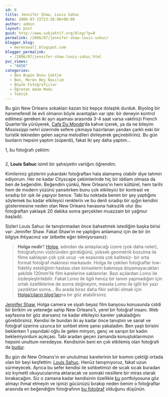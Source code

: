 ```yaml
---
id: 8
title: Jennifer Shaw, Louis Sahuc
date: 2006-07-15T23:58:00+00:00
author: admin
layout: post
guid: http://www.subjektif.org/blog/?p=8
permalink: /2006/07/jennifer-shaw-louis-sahuc/
blogger_blog:
  - merenswall.blogspot.com
blogger_permalink:
  - /2006/07/jennifer-shaw-louis-sahuc.html
pvc_views:
  - "6656"
categories:
  - Ben Bugün Bunu Çektim
  - Ben, Meren Bey Nasılım
  - Büyük Fotoğrafçılar
  - Öğreten Adam Modu
  - Teknik
---
```

Bu gün New Orleans sokakları kazan biz kepçe dolaştık durduk. Biyolog bir hanımefendi ile evli olmanın böyle avantajları var işte: bir deneyin kontrol edilmesi gereken iki ayrı aşaması arasında 3-4 saat varsa vaktinizi French Quarter&#8217;da yürüyerek, [Cafe Du Monde](http://www.cafedumonde.com/)&#8216;da kahve içerek, ya da ne bileyim Mississippi nehri üzerinde sefere çıkmaya hazırlanan yandan çarklı eski bir turistik tekneden gelen saçma melodileri dinleyerek geçirebiliriniz. Bu gün bunların hepsini yaptım (süperdi), fakat iki şey daha yaptım&#8230;

1, bu fotoğrafı çektim:

<p align="center">
  <a href="http://meren.org/blog/uploaded_images/new-orleans-everything-about-709444.jpg"><img src="http://meren.org/blog/uploaded_images/new-orleans-everything-about-703177.jpg" border="0" alt="" /></a>
</p>

2, **Louis Sahuc** isimli bir şahsiyetin varlığını öğrendim.

Kimileriniz gözlerini yukardaki fotoğraftan hala alamamış olabilir diye tahmin ediyorum. Her ne kadar Cityscape çekimlerinde hiç bir iddiam olmasa da ben de beğendim. Beğendim çünkü, New Orleans&#8217;ın hem kültürel, hem tarihi hem de modern yüzünü yansıtırken bunu çok etkileyici bir kontrast ve sıradışı bir ışık ile yapıyor bence. Tabi bu noktada benim bir şey yaptığımı söylemek bu kadar etkileyici renklerin ve bu denli sıradışı bir ışığın kendini göstermesine neden olan New Orleans havasına haksızlık olur (bu fotoğraftan yaklaşık 20 dakika sonra gerçekten muazzam bir yağmur başladı).

Sizleri Louis Sahuc ile tanıştırmadan önce bahsetmek istediğim başka birisi var: Jennifer Shaw. Fakat Shaw&#8217;ın ne yaptığını anlamanız için de bir ön bilgiye ihtiyacınız var (elbette eğer bilmiyorsanız):

> **Holga nedir**? [Holga](http://www.toycamera.com/cam/holga.jpg), adından da anlaşılacağı üzere (yok daha neler), fotoğrafçının vizöründen gördüğünü, yüksek geometrik bozulma ile filme saklayan çok çok ucuz -ve esasında çok kalitesiz- bir orta format fotoğraf makinesi markasıdır. Holga ile çekilen fotoğraflar low-fidelity estetiğinin hastası olan kimselerin bakmaya doyamayacakları şekilde 120mm&#8217;lik film karelerine saklanırlar. Bazı açılardan Lomo ile özdeşleştirilebilir. Fakat Lomo ile ilgili henüz bir tanım yapmadığım için ortak özelliklerine de sonra değineyim, mesela Lomo ile iglili bir yazı yazdıktan sonra&#8230; Bu arada biraz daha fikir sahibi olmak için [Holga&#8217;cıların blog&#8217;ları](http://community.livejournal.com/holgas/)na bir göz atabilirsiniz.

[Jennifer Shaw](http://www.jennifershaw.net), Holga camera ve siyah beyaz film banyosu konusunda ciddi bir birikim ve yeteneğe sahip New Orleans&#8217;lı, yerel bir fotoğraf insanı. Web sayfasına bir göz atarsanız ne kadar etkileyici kareler yakaladığını görebilirsiniz. Kendisi ile bundan iki ay kadar önce tanıştım ve sanat ve fotoğraf üzerine uzunca bir sohbet etme şansı yakaladım. Ben yaşlı birisini beklerken 1 yaşındaki oğlu ile gelen minyon, genç ve sarışın bir kadın beklemiyordum açıkçası. Tabi aradan geçen zamanda konuştuklarımızın hepsini unuttum neredeyse. Kendisinin beni en çok etkilemiş olan fotoğrafı da [budur](http://jennifershaw.net/relics/08_relic.html).

Bu gün de New Orleans&#8217;ın en unutulmaz karelerinin bir kısmını çektiği ortada olan bir beyi keşfettim: [Louis Sahuc](http://www.photoworksneworleans.com/). Henüz tanışmıyoruz, fakat uzun sürmeyecek. Ayrıca bu sefer kendisi ile sohbetimizi de sıcak sıcak buradan siz kıymetli okuyucularıma aktaracak ve sonraki nesillere bir miras olarak bırakacağım. Siz o zamana kadar kendisinin özellikle [bu](http://www.photoworksneworleans.com/gallery/main.php?g2_view=core.ShowItem&g2_itemId=222) portfolyosuna göz atmayı ihmal etmeyin ve işinizi gücünüzü bırakıp neden benim o fotoğraflar arasında en beğendiğim fotoğrafının [bu fotoğraf](http://www.photoworksneworleans.com/gallery/main.php?g2_view=core.ShowItem&g2_itemId=229) olduğunu düşünün.